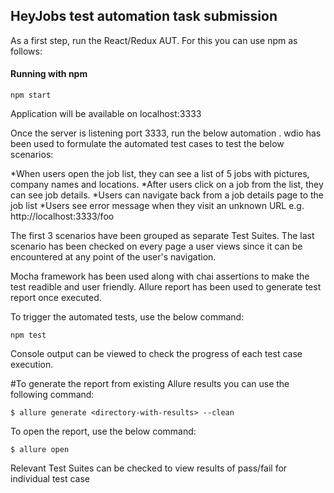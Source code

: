 ## HeyJobs test automation task submission
As a first step, run the React/Redux AUT. For this you can use npm as follows:



#### Running with npm
```
npm start
```
Application will be available on localhost:3333

Once the server is listening port 3333, run the below automation . wdio  has been used to formulate the automated test cases to test the below scenarios:

*When users open the job list, they can see a list of 5 jobs with pictures, company names and locations.
*After users click on a job from the list, they can see job details.
*Users can navigate back from a job details page to the job list
*Users see error message when they visit an unknown URL e.g. http://localhost:3333/foo

The first 3 scenarios have been grouped as separate Test Suites. The last scenario has been checked on every page a user views since it can be encountered at any point of the user's navigation.

Mocha framework has been used along with chai assertions to make the test readible and user friendly.
Allure report has been used to generate test report once executed.


To trigger the automated tests, use the below command:
```
npm test
```
Console output can be viewed to check the progress of each test case execution.

#To generate the report from existing Allure results you can use the following command:
```
$ allure generate <directory-with-results> --clean
```
To open the report, use the below command:
```
$ allure open
```
Relevant Test Suites can be checked to view results of pass/fail for individual test case
